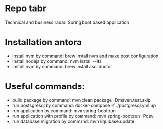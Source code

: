 # Repo tabr
Technical and business radar. Spring boot based application

# Installation antora
* install nvm by command: brew install nvm and make post configuration
* install nodejs by command: nvm install --lts
* install nvm by command: brew install asciidoctor

# Useful commands:
* build package by command: mvn clean package -Dmaven.test.skip
* run postsgresql by command: docker-compose -f ./postgresql.yml up
* run application by command: mvn spring-boot:run
* run application with profile by command:  mvn spring-boot:run -Pdev
* run database migration by command: mvn liquibase:update

